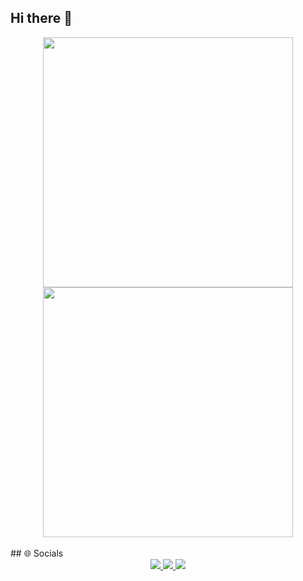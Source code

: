 ## Hi there 👋

<div align="center">
  <a href="https://github.com/JulioBuzzi">
    <img loading="lazy" width="400" src="https://github-readme-stats.vercel.app/api/top-langs/?username=JulioBuzzi&layout=compact&langs_count=7&theme=dracula"/>
    <img loading="lazy" width="400" src="https://github-readme-stats.vercel.app/api?username=JulioBuzzi&show_icons=true&theme=dracula&include_all_commits=true&count_private=true"/>
  </a>
</div>
<br>
## 🌐 Socials
<div align="center">
  <a href="https://instagram.com/juliocesar_1900/">
    <img loading="lazy" src="https://img.shields.io/badge/-Instagram-%23E4405F?style=for-the-badge&logo=instagram&logoColor=white">
  </a>
  <a href="mailto:juliocesar.thurowbuzzi@gmail.com">
    <img loading="lazy" src="https://img.shields.io/badge/Gmail-D14836?style=for-the-badge&logo=gmail&logoColor=white">
  </a>
  <a href="https://www.linkedin.com/in/juliobuzzi">
    <img loading="lazy" src="https://img.shields.io/badge/-LinkedIn-%230077B5?style=for-the-badge&logo=linkedin&logoColor=white">
  </a>   
</div>
